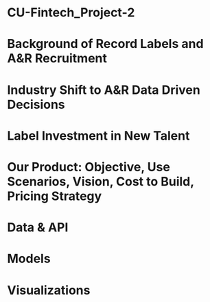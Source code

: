 # CU-Fintech_Project-2

# Background of Record Labels and A&R Recruitment 

# Industry Shift to A&R Data Driven Decisions 

# Label Investment in New Talent

# Our Product: Objective, Use Scenarios, Vision, Cost to Build, Pricing Strategy

# Data & API

# Models 

# Visualizations 



